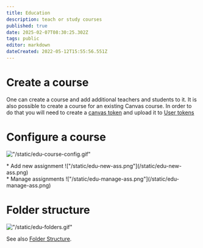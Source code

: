 ```yaml
---
title: Education
description: teach or study courses
published: true
date: 2025-02-07T08:30:25.302Z
tags: public
editor: markdown
dateCreated: 2022-05-12T15:55:56.551Z
---
```


# Create a course
One can create a course and add additional teachers and students to it.
It is also possible to create a course for an existing Canvas course. In order to do that you will need to create a [canvas token](/settings/canvas) and upload it to [User tokens](/settings/usertokens)


# Configure a course
!["/static/edu-course-config.gif"](/static/edu-course-config.gif) 

<div id="edunewass"></div>
* Add new assignment
!["/static/edu-new-ass.png"](/static/edu-new-ass.png)

<div id="edumanageass"></div>
* Manage assignments
!["/static/edu-manage-ass.png"](/static/edu-manage-ass.png)


# Folder structure
!["/static/edu-folders.gif"](/static/edu-folders.gif) 

See also [Folder Structure](/folderstructure).


